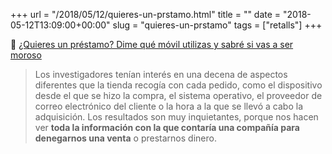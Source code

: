 +++
url = "/2018/05/12/quieres-un-prstamo.html"
title = ""
date = "2018-05-12T13:09:00+00:00"
slug = "quieres-un-prstamo"
tags = ["retalls"]
+++

📎 [¿Quieres un préstamo? Dime qué móvil utilizas y sabré si vas a ser moroso](https://eldiario.es/hojaderouter/Quieres-prestamo-Dime-utilizas-moroso_0_769923711.html)

> Los investigadores tenían interés en una decena de aspectos diferentes que la tienda recogía con cada pedido, como el dispositivo desde el que se hizo la compra, el sistema operativo, el proveedor de correo electrónico del cliente o la hora a la que se llevó a cabo la adquisición. Los resultados son muy inquietantes, porque nos hacen ver **toda la información con la que contaría una compañía para denegarnos una venta** o prestarnos dinero.

